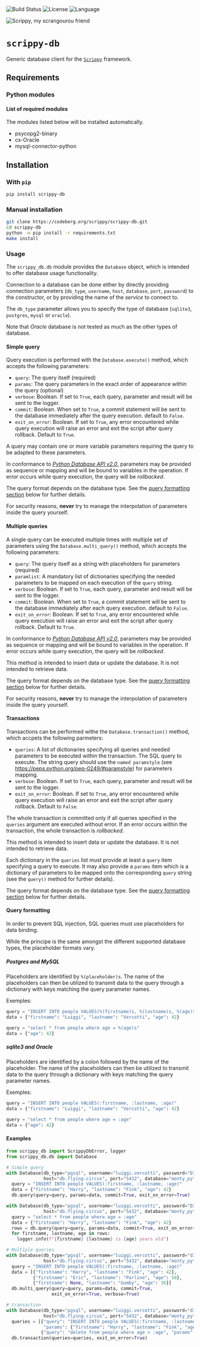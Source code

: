 
![Build Status](https://drone-ext.mcos.nc/api/badges/scrippy/scrippy-db/status.svg) ![License](https://img.shields.io/static/v1?label=license&color=orange&message=MIT) ![Language](https://img.shields.io/static/v1?label=language&color=informational&message=Python)

![Scrippy, my scrangourou friend](./scrippy-db.png "Scrippy, my scrangourou friend")

# `scrippy-db`

Generic database client for the [`Scrippy`](https://codeberg.org/scrippy) framework.

## Requirements

### Python modules

#### List of required modules

The modules listed below will be installed automatically.

- psycopg2-binary
- cx-Oracle
- mysql-connector-python

## Installation

### With `pip`

```bash
pip install scrippy-db
```

### Manual installation

```bash
git clone https://codeberg.org/scrippy/scrippy-db.git
cd scrippy-db
python -m pip install -r requirements.txt
make install
```


### Usage

The `scrippy_db.db` module provides the `Database` object, which is intended to offer database usage functionality.

Connection to a database can be done either by directly providing connection parameters (`db_type`,  `username`, `host`, `database`, `port`, `password`) to the constructor, or by providing the name of the _service_ to connect to.

The `db_type` parameter allows you to specify the type of database (`sqlite3`, `postgres`, `mysql` or `oracle`).

Note that *Oracle* database is not tested as much as the other types of database.


#### Simple query

Query execution is performed with the `Database.execute()` method, which accepts the following parameters:
- `query`: The query itself (required)
- `params`: The query parameters in the exact order of appearance within the query (optional)
- `verbose`: Boolean. If set to `True`, each query, parameter and result will be sent to the logger.
- `commit`: Boolean. When set to `True`, a commit statement will be sent to the database immediately after the query execution. default to `False`.
- `exit_on_error`: Boolean. If set to `True`, any error encountered while query execution will raise an error and exit the script after query rollback. Default to `True`.

A query may contain one or more variable parameters requiring the query to be adapted to these parameters.

In conformance to [*Python Database API v2.0*](https://peps.python.org/pep-0249), parameters may be provided as sequence or mapping and will be bound to variables in the operation. If error occurs while query execution, the query will be *rollbacked*.

The query format depends on the database type. See the [query formatting section](#query-formatting) below for further details.

For security reasons, **never** try to manage the interpolation of parameters inside the query yourself.


#### Multiple queries

A single query can be executed multiple times with multiple set of parameters using the `Database.multi_query()` method, which accepts the following parameters:
- `query`: The query itself as a string with placeholders for parameters (required)
- `paramlist`: A mandatory list of dictionaries specifying the needed parameters to be mapped on each execution of the `query` string.
- `verbose`: Boolean. If set to `True`, each query, parameter and result will be sent to the logger.
- `commit`: Boolean. When set to `True`, a commit statement will be sent to the database immediately after each query execution. default to `False`.
- `exit_on_error`: Boolean. If set to `True`, any error encountered while query execution will raise an error and exit the script after query rollback. Default to `True`.

In conformance to [*Python Database API v2.0*](https://peps.python.org/pep-0249), parameters may be provided as sequence or mapping and will be bound to variables in the operation. If error occurs while query execution, the query will be *rollbacked*.

This method is intended to insert data or update the database. It is not intended to retrieve data.

The query format depends on the database type. See the [query formatting section](#query-formatting) below for further details.

For security reasons, **never** try to manage the interpolation of parameters inside the query yourself.


#### Transactions

Transactions can be performed withe the `Database.transaction()` method, which accpets the following parmeters:
- `queries`: A list of dictionaries specifying all queries and needed parameters to be executed within the transaction. The SQL query to execute. The string query should use the `named paramstyle` (see https://peps.python.org/pep-0249/#paramstyle) for parameters mapping.
- `verbose`: Boolean. If set to `True`, each query, parameter and result will be sent to the logger.
- `exit_on_error`: Boolean. If set to `True`, any error encountered while query execution will raise an error and exit the script after query rollback. Default to `False`.

The whole transaction is committed only if all queries specified in the `queries` argument are executed without error. If an error occurs within the transaction, the whole transaction is *rollbacked*.

This method is intended to insert data or update the database. It is not intended to retrieve data.

Each dictionary in the `queries` list must provide at least a `query` item specifying a query to execute. It may also provide a `params` item which is a dictionary of parameters to be mapped onto the corresponding `query` string (see the `query()` method for further details).

The query format depends on the database type. See the [query formatting section](#query-formatting) below for further details.


#### Query formatting

In order to prevent SQL injection, SQL queries must use placeholders for data binding.

While the principe is the same amongst the different supported database types, the placeholder formats vary.

##### *Postgres* and *MySQL*

Placeholders are identified by `%(placeholder)s`. The name of the placeholders can then be utilized to transmit data to the query through a dictionary with keys matching the query parameter names.

Exemples:

  ```python
  query = "INSERT INTO people VALUES(%(firstname)s, %(lastname)s, %(age)s)"
  data = {"firstname": "Luiggi", "lastname": "Vercotti", "age": 42}
  ```

  ```python
  query = "select * from people where age = %(age)s"
  data = {"age": 42}
  ```

##### *sqlite3* and *Oracle*

Placeholders are identified by a colon followed by the name of the placeholder. The name of the placeholders can then be utilized to transmit data to the query through a dictionary with keys matching the query parameter names.

Exemples:

  ```python
  query = "INSERT INTO people VALUES(:firstname, :lastname, :age)"
  data = {"firstname": "Luiggi", "lastname": "Vercotti", "age": 42}
  ```

  ```python
  query = "select * from people where age = :age"
  data = {"age": 42}
  ```

#### Examples


```python
from scrippy_db import ScrippyDbError, logger
from scrippy_db.db import Database

# Simple query
with Database(db_type="pgsql", username="luiggi.vercotti", password="D3ADP4ARR0T",
              host="db.flying.circus", port="5432", database="monty_python") as db:
  query = "INSERT INTO people VALUES(:firstname, :lastname, :age)"
  data = {"firstname": "Harry", "lastname": "Fink", "age": 42}
  db.query(query=query, params=data, commit=True, exit_on_error=True)

with Database(db_type="pgsql", username="luiggi.vercotti", password="D3ADP4ARR0T",
              host="db.flying.circus", port="5432", database="monty_python") as db:
  query = "select * from people where age = :age"
  data = {"firstname": "Harry", "lastname": "Fink", "age": 42}
  rows = db.query(query=query, params=data, commit=True, exit_on_error=True)
  for firstname, lastname, age in rows:
    logger.info(f"{firstname} {lastname} is {age} years old")

# Multiple queries
with Database(db_type="pgsql", username="luiggi.vercotti", password="d34dP4rr0t",
              host="db.flying.circus", port="5432", database="monty_python") as db:
  query = "INSERT INTO people VALUES(:firstname, :lastname, :age)"
  data = [{"firstname": "Harry", "lastname": "Fink", "age": 42},
          {"firstname": "Eric", "lastname": "Parline", "age": 50},
          {"firstname": None, "lastname": "Gumby", "age": 36}]
  db.multi_query(query=query, params=data, commit=True,
                 exit_on_error=True, verbose=True)

# transaction
with Database(db_type="pgsql", username="luiggi.vercotti", password="d34dP4rr0t",
              host="db.flying.circus", port="5432", database="monty_python") as db:
  queries = [{"query": "INSERT INTO people VALUES(:firstname, :lastname, :age)",
              "params": {"firstname": "Harry", "lastname": "Fink", "age": 42}},
             {"query": "delete from people where age > :age", "params": 30}]
  db.transaction(queries=queries, exit_on_error=True)
```


